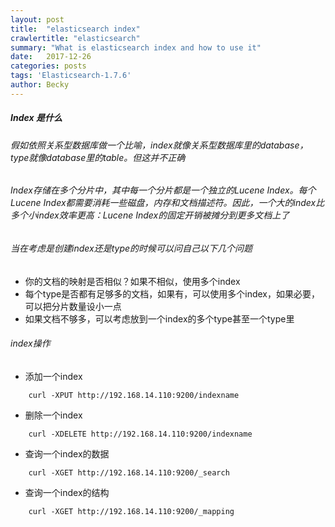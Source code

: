 ```yaml
---
layout: post
title:  "elasticsearch index"
crawlertitle: "elasticsearch"
summary: "What is elasticsearch index and how to use it"
date:   2017-12-26
categories: posts
tags: 'Elasticsearch-1.7.6'
author: Becky
---
```

##### Index 是什么
###### 假如依照关系型数据库做一个比喻，index就像关系型数据库里的database，type就像database里的table。但这并不正确
###### Index存储在多个分片中，其中每一个分片都是一个独立的Lucene Index。每个Lucene Index都需要消耗一些磁盘，内存和文档描述符。因此，一个大的index比多个小index效率更高：Lucene Index的固定开销被摊分到更多文档上了
###### 当在考虑是创建index还是type的时候可以问自己以下几个问题
+ 你的文档的映射是否相似？如果不相似，使用多个index
+ 每个type是否都有足够多的文档，如果有，可以使用多个index，如果必要，可以把分片数量设小一点
+ 如果文档不够多，可以考虑放到一个index的多个type甚至一个type里

###### index操作
* 添加一个index
```
    curl -XPUT http://192.168.14.110:9200/indexname
```
* 删除一个index
```
    curl -XDELETE http://192.168.14.110:9200/indexname
```
* 查询一个index的数据
```
    curl -XGET http://192.168.14.110:9200/_search
```
* 查询一个index的结构
```
    curl -XGET http://192.168.14.110:9200/_mapping
```